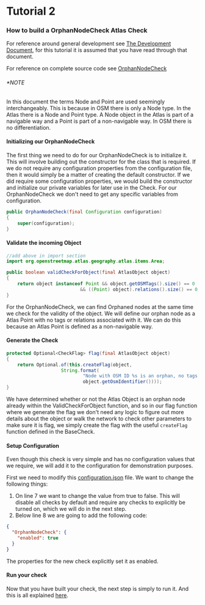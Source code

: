 # Tutorial 2
### How to build a OrphanNodeCheck Atlas Check

For reference around general development see [The Development Document](../dev.md), for this tutorial it is assumed
that you have read through that document.

For reference on complete source code see [OrphanNodeCheck](../../src/main/java/org/openstreetmap/atlas/checks/validation/points/OrphanNodeCheck.java)

###### *NOTE

In this document the terms Node and Point are used seemingly interchangeably. This is because in OSM there is only
a Node type. In the Atlas there is a Node and Point type. A Node object in the Atlas is part of a navigable way and a Point
is part of a non-navigable way. In OSM there is no differentiation.
 
#### Initializing our OrphanNodeCheck
The first thing we need to do for our OrphanNodeCheck is to initialize it. This will involve building out the
constructor for the class that is required. If we do not require any configuration properties from the configuration
file, then it would simply be a matter of creating the default constructor. If we did require some configuration
properties, we would build the constructor and initialize our private variables for later use in the Check. For our
OrphanNodeCheck we don't need to get any specific variables from configuration.

```java
public OrphanNodeCheck(final Configuration configuration)
{
    super(configuration);
}
```

#### Validate the incoming Object
```java
//add above in import section
import org.openstreetmap.atlas.geography.atlas.items.Area;

public boolean validCheckForObject(final AtlasObject object)
{
    return object instanceof Point && object.getOSMTags().size() == 0
                           && ((Point) object).relations().size() == 0;
}
```

For the OrphanNodeCheck, we can find Orphaned nodes at the same time we check for the validity of the object. 
We will define our orphan node as a Atlas Point with no tags or relations associated with it. We can do this 
because an Atlas Point is defined as a non-navigable way.

#### Generate the Check
```java
protected Optional<CheckFlag> flag(final AtlasObject object)
{
    return Optional.of(this.createFlag(object,
                    String.format(
                            "Node with OSM ID %s is an orphan, no tags and not connected to any ways.",
                            object.getOsmIdentifier())));
}
```

We have determined whether or not the Atlas Object is an orphan node already within the ValidCheckForObject 
function, and so in our flag function where we generate the flag we don't need any logic to figure out 
more details about the object or walk the network to check other parameters to make sure it is flag, we
simply create the flag with the useful `createFlag` function defined in the BaseCheck.

#### Setup Configuration

Even though this check is very simple and has no configuration values that we require, we will add it 
to the configuration for demonstration purposes.

First we need to modify this [configuration.json](../../config/configuration.json) file. We want to change the following things:
1. On line 7 we want to change the value from true to false. This will disable all checks by default and require
any checks to explicitly be turned on, which we will do in the next step.
2. Below line 8 we are going to add the following code:
```json
{
  "OrphanNodeCheck": {
    "enabled": true
  }
}
```

The properties for the new check explicitly set it as enabled.

#### Run your check

Now that you have built your check, the next step is simply to run it. And this is all explained [here](../standalone.md).
